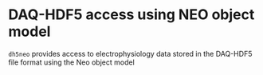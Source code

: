 # DAQ-HDF5 access using NEO object model

`dh5neo` provides access to electrophysiology data stored in the DAQ-HDF5 file format using the Neo object model